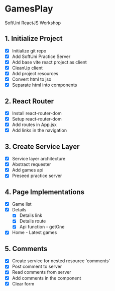 # GamesPlay

SoftUni ReactJS Workshop

## 1. Initialize Project

- [x] Initialize git repo
- [x] Add SoftUni Practice Server
- [x] Add base vite react project as client
- [x] CleanUp client
- [x] Add project resources
- [x] Convert html to jsx
- [x] Separate html into components

## 2. React Router

- [x] Install react-router-dom
- [x] Setup react-router-dom
- [x] Add routes in App.jsx
- [x] Add links in the navigation

## 3. Create Service Layer

- [x] Service layer architecture
- [x] Abstract requester
- [x] Add games api
- [x] Preseed practice server

## 4. Page Implementations

- [x] Game list
- [x] Details
  - [x] Details link
  - [x] Details route
  - [x] Api function - getOne
- [x] Home - Latest games

## 5. Comments

- [x] Create service for nested resource 'comments'
- [x] Post comment to server
- [x] Read comments from server
- [x] Add comments in the component
- [x] Clear form
